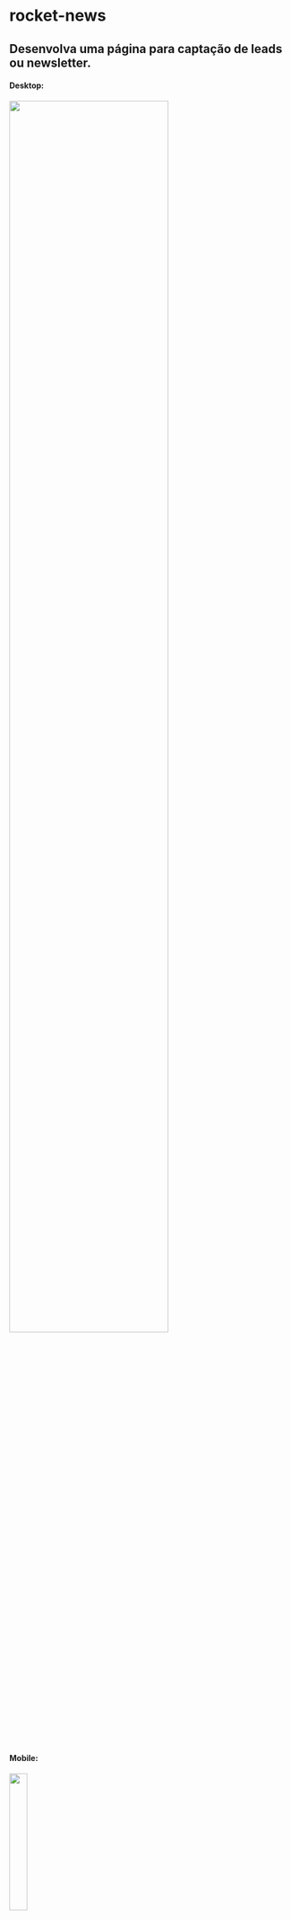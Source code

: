 # rocket-news
## Desenvolva uma página para captação de leads ou newsletter.


#### Desktop:
<img width="75%" src="https://user-images.githubusercontent.com/38302212/147708485-2331ada9-1632-40e7-b873-a5005fe10aad.PNG"/>

#### Mobile:
<img width="25%" src="https://user-images.githubusercontent.com/38302212/147708490-371bbf01-2cca-44dd-a683-61ac59e6d0ba.PNG"/>
